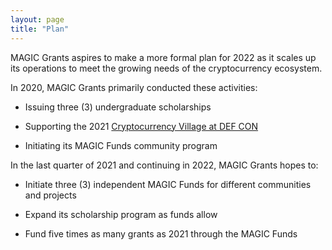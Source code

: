 ```yaml
---
layout: page
title: "Plan"
---
```


MAGIC Grants aspires to make a more formal plan for 2022 as it scales up its operations to meet the growing needs of the cryptocurrency ecosystem.

In 2020, MAGIC Grants primarily conducted these activities:

* Issuing three (3) undergraduate scholarships

* Supporting the 2021 [Cryptocurrency Village at DEF CON](https://cryptocurrencyvillage.net)

* Initiating its MAGIC Funds community program

In the last quarter of 2021 and continuing in 2022, MAGIC Grants hopes to:

* Initiate three (3) independent MAGIC Funds for different communities and projects

* Expand its scholarship program as funds allow

* Fund five times as many grants as 2021 through the MAGIC Funds

